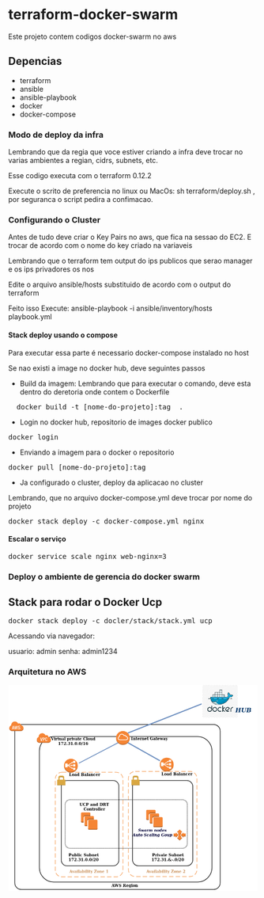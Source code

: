 # terraform-docker-swarm
Este projeto contem codigos docker-swarm no aws

## Depencias
* terraform
* ansible
* ansible-playbook
* docker
* docker-compose

### Modo de deploy da infra

Lembrando que da regia que voce estiver criando a infra deve trocar no varias ambientes a regian, cidrs, subnets, etc.

Esse codigo executa com o terraform 0.12.2

Execute o scrito de preferencia no linux ou MacOs: sh terraform/deploy.sh , por seguranca o script pedira a confimacao.

### Configurando o Cluster

Antes de tudo deve criar o Key Pairs no aws, que fica na sessao do EC2. E trocar de acordo com o nome do key criado na variaveis

Lembrando que o terraform tem output do ips publicos que serao manager e os ips privadores os nos

Edite o arquivo ansible/hosts substituido de acordo com o output do terraform

Feito isso Execute: ansible-playbook -i ansible/inventory/hosts playbook.yml

#### Stack deploy usando o compose

Para executar essa parte é necessario docker-compose instalado no host 

Se nao existi a image no docker hub, deve seguintes passos

* Build da imagem: Lembrando que para executar o comando, deve esta dentro do deretoria onde contem o Dockerfile
 <pre>
  docker build -t [nome-do-projeto]:tag  . 
</pre> 

* Login no docker hub, repositorio de images docker publico
<pre>
docker login
</pre>

* Enviando a imagem para o docker o repositorio
<pre>
docker pull [nome-do-projeto]:tag
</pre>

* Ja configurado o cluster, deploy da aplicacao no cluster

Lembrando, que no arquivo docker-compose.yml deve trocar por nome do projeto 
<pre>
docker stack deploy -c docker-compose.yml nginx
</pre>

#### Escalar o serviço
<pre>
docker service scale nginx_web-nginx=3
</pre>

### Deploy o ambiente de gerencia do docker swarm

## Stack para rodar o Docker Ucp
<pre>
docker stack deploy -c docler/stack/stack.yml ucp
</pre>

Acessando via navegador: 

usuario: admin
senha: admin1234



### Arquitetura no AWS
![docker-swarm](img/docker-swarm.png)